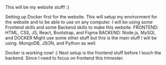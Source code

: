This will be my website stuff! :)   

Setting up Docker first for the website.
This will setup my environment for the website and to be able to use on any computer.
I will be using some Frontend skills and some Backend skills to make this website.
FRONTEND:
HTML, CSS, JS, React, Bootstrap, and Figma
BACKEND:
Node.js, MySQl, and DOCKER
Might use some other stuff but this is the main stuff I will be using.
MongoDB, JSON, and Python as well.

Docker is working now! :)
Next setup is the frontend stuff before I touch the backend. Since I need to focus on frontend this trimester.
